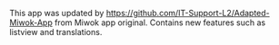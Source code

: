 This app  was updated by https://github.com/IT-Support-L2/Adapted-Miwok-App from Miwok app original.
Contains new features such as listview and translations.
